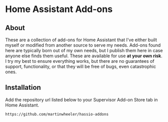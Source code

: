# Home Assistant Add-ons

## About

These are a collection of add-ons for Home Assistant that I've either built myself or modified
from another source to serve my needs. Add-ons found here are typically born out
of my own needs, but I publish them here in case anyone else finds them useful. These are
available for use **at your own risk**. I try my best to ensure everything works,
but there are no guarantees of support, functionality, or that they will be free
of bugs, even catastrophic ones.

## Installation

Add the repository url listed below to your Supervisor Add-on Store tab in Home
Assistant.

```txt
https://github.com/martinwheeler/hassio-addons
```
